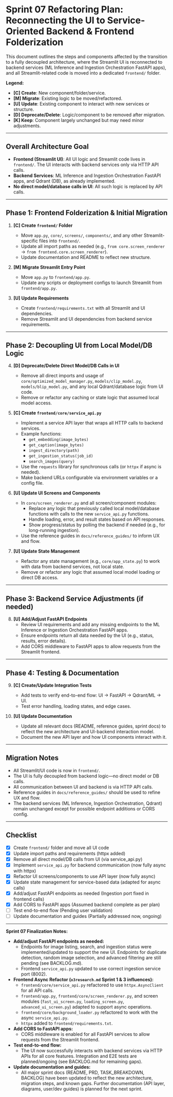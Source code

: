 # Sprint 07 Refactoring Plan: Reconnecting the UI to Service-Oriented Backend & Frontend Folderization

This document outlines the steps and components affected by the transition to a fully decoupled architecture, where the Streamlit UI is reconnected to backend services (ML Inference and Ingestion Orchestration FastAPI apps), and all Streamlit-related code is moved into a dedicated `frontend/` folder.

**Legend:**
*   **[C] Create**: New component/folder/service.
*   **[M] Migrate**: Existing logic to be moved/refactored.
*   **[U] Update**: Existing component to interact with new services or structure.
*   **[D] Deprecate/Delete**: Logic/component to be removed after migration.
*   **[K] Keep**: Component largely unchanged but may need minor adjustments.

---

## Overall Architecture Goal

*   **Frontend (Streamlit UI)**: All UI logic and Streamlit code lives in `frontend/`. The UI interacts with backend services only via HTTP API calls.
*   **Backend Services**: ML Inference and Ingestion Orchestration FastAPI apps, and Qdrant (DB), as already implemented.
*   **No direct model/database calls in UI**: All such logic is replaced by API calls.

---

## Phase 1: Frontend Folderization & Initial Migration

1.  **[C] Create `frontend/` Folder**
    *   Move `app.py`, `core/`, `screens/`, `components/`, and any other Streamlit-specific files into `frontend/`.
    *   Update all import paths as needed (e.g., `from core.screen_renderer` → `from frontend.core.screen_renderer`).
    *   Update documentation and README to reflect new structure.

2.  **[M] Migrate Streamlit Entry Point**
    *   Move `app.py` to `frontend/app.py`.
    *   Update any scripts or deployment configs to launch Streamlit from `frontend/app.py`.

3.  **[U] Update Requirements**
    *   Create `frontend/requirements.txt` with all Streamlit and UI dependencies.
    *   Remove Streamlit and UI dependencies from backend service requirements.

---

## Phase 2: Decoupling UI from Local Model/DB Logic

4.  **[D] Deprecate/Delete Direct Model/DB Calls in UI**
    *   Remove all direct imports and usage of `core/optimized_model_manager.py`, `models/clip_model.py`, `models/blip_model.py`, and any local Qdrant/database logic from UI code.
    *   Remove or refactor any caching or state logic that assumed local model access.

5.  **[C] Create `frontend/core/service_api.py`**
    *   Implement a service API layer that wraps all HTTP calls to backend services.
    *   Example functions:
        *   `get_embedding(image_bytes)`
        *   `get_caption(image_bytes)`
        *   `ingest_directory(path)`
        *   `get_ingestion_status(job_id)`
        *   `search_images(query)`
    *   Use the `requests` library for synchronous calls (or `httpx` if async is needed).
    *   Make backend URLs configurable via environment variables or a config file.

6.  **[U] Update UI Screens and Components**
    *   In `core/screen_renderer.py` and all screen/component modules:
        *   Replace any logic that previously called local model/database functions with calls to the new `service_api.py` functions.
        *   Handle loading, error, and result states based on API responses.
        *   Show progress/status by polling the backend if needed (e.g., for long-running ingestion).
    *   Use the reference guides in `docs/reference_guides/` to inform UX and flow.

7.  **[U] Update State Management**
    *   Refactor any state management (e.g., `core/app_state.py`) to work with data from backend services, not local state.
    *   Remove or refactor any logic that assumed local model loading or direct DB access.

---

## Phase 3: Backend Service Adjustments (if needed)

8.  **[U] Add/Adjust FastAPI Endpoints**
    *   Review UI requirements and add any missing endpoints to the ML Inference or Ingestion Orchestration FastAPI apps.
    *   Ensure endpoints return all data needed by the UI (e.g., status, results, error details).
    *   Add CORS middleware to FastAPI apps to allow requests from the Streamlit frontend.

---

## Phase 4: Testing & Documentation

9.  **[C] Create/Update Integration Tests**
    *   Add tests to verify end-to-end flow: UI → FastAPI → Qdrant/ML → UI.
    *   Test error handling, loading states, and edge cases.

10. **[U] Update Documentation**
    *   Update all relevant docs (README, reference guides, sprint docs) to reflect the new architecture and UI-backend interaction model.
    *   Document the new API layer and how UI components interact with it.

---

## Migration Notes

*   All Streamlit/UI code is now in `frontend/`.
*   The UI is fully decoupled from backend logic—no direct model or DB calls.
*   All communication between UI and backend is via HTTP API calls.
*   Reference guides in `docs/reference_guides/` should be used to refine UX and flow.
*   The backend services (ML Inference, Ingestion Orchestration, Qdrant) remain unchanged except for possible endpoint additions or CORS config.

---

## Checklist

- [x] Create `frontend/` folder and move all UI code
- [x] Update import paths and requirements (httpx added)
- [x] Remove all direct model/DB calls from UI (via service_api.py)
- [x] Implement `service_api.py` for backend communication (now fully async with httpx)
- [x] Refactor UI screens/components to use API layer (now fully async)
- [x] Update state management for service-based data (adapted for async calls)
- [x] Add/adjust FastAPI endpoints as needed (Ingestion port fixed in frontend calls)
- [x] Add CORS to FastAPI apps (Assumed backend complete as per plan)
- [ ] Test end-to-end flow (Pending user validation)
- [ ] Update documentation and guides (Partially addressed now, ongoing)

---

**Sprint 07 Finalization Notes:**

- **Add/adjust FastAPI endpoints as needed:**
    - Endpoints for image listing, search, and ingestion status were implemented/updated to support the new UI. Endpoints for duplicate detection, random image selection, and advanced filtering are still pending (see BACKLOG.md).
    - Frontend `service_api.py` updated to use correct ingestion service port (8002).
- **Frontend Async Refactor (`o3research.md` Sprint 1 & 3 influences):**
    - `frontend/core/service_api.py` refactored to use `httpx.AsyncClient` for all API calls.
    - `frontend/app.py`, `frontend/core/screen_renderer.py`, and screen modules (`fast_ui_screen.py`, `loading_screen.py`, `advanced_ui_screen.py`) adapted to support async operations.
    - `frontend/core/background_loader.py` refactored to work with the async `service_api.py`.
    - `httpx` added to `frontend/requirements.txt`.
- **Add CORS to FastAPI apps:**
    - CORS middleware is enabled for all FastAPI services to allow requests from the Streamlit frontend.
- **Test end-to-end flow:**
    - The UI now successfully interacts with backend services via HTTP APIs for all core features. Integration and E2E tests are planned/ongoing (see BACKLOG.md for remaining gaps).
- **Update documentation and guides:**
    - All major sprint docs (README, PRD, TASK_BREAKDOWN, BACKLOG) have been updated to reflect the new architecture, migration steps, and known gaps. Further documentation (API layer, diagrams, user/dev guides) is planned for the next sprint. 